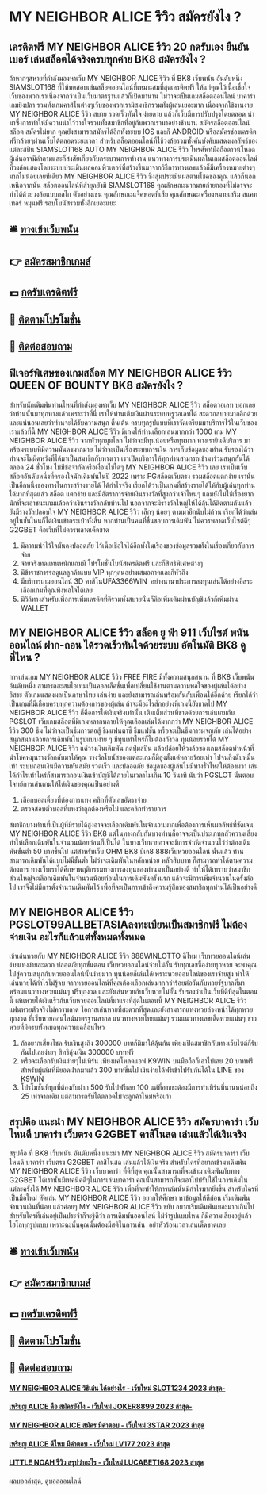 # MY NEIGHBOR ALICE รีวิว สมัครยังไง ?
## เครดิตฟรี MY NEIGHBOR ALICE รีวิว 20 กดรับเอง ยืนยันเบอร์ เล่นสล็อตได้จริงครบทุกค่าย BK8 สมัครยังไง ?
ถ้าหากๆสหายที่กำลังมองหาเว็บ MY NEIGHBOR ALICE รีวิว ที่ BK8 เว็บพนัน อันดับหนึ่ง SIAMSLOT168 ที่ให้ทดสอบเล่นสล็อตออนไลน์ที่เหมาะสมที่สุดเครดิตฟรี ให้แก่คุณไว้เนื้อเชื่อใจเว็บของพวกเราเนื่องจากว่าเป็นเว็บมาตรฐานแล้วก็เปิดมานาน ไม่ว่าจะเป็นเกมสล็อตออนไลน์ บาคาร่า เกมยิงปลา รวมทั้งเกมคาสิโนต่างๆเว็บของพวกเรามีสมาชิกรวมทั้งผู้เล่นเยอะมาก เนื่องจากใช้งานง่าย MY NEIGHBOR ALICE รีวิว สบาย รวดเร็วทันใจ ง่ายดาย แล้วก็เว็บมีการปรับปรุงโดยตลอด นำมาซึ่งการทำให้มีความน่าไว้วางใจรวมทั้งสมาชิกที่อยู่กับพวกเรามาอย่างช้านาน สมัครสล็อตออนไลน์ สล็อต สมัครไม่ยาก คุณยังสามารถสมัครได้อีกทั้งระบบ IOS และก็ ANDROID หรือสมัครช่องเครดิตฟรีกล้วยๆผ่านเว็บได้ตลอดระยะเวลา สำหรับสล็อตออนไลน์ที่ใช้วงล้อรวมทั้งคันบังคับแสดงผลลัพธ์ของแต่ละสปิน SIAMSLOT168 AUTO MY NEIGHBOR ALICE รีวิว โทรศัพท์มือถือดาวน์โหลด ผู้เล่นอาจมีคำถามและก็สงสัยเกี่ยวกับกระบวนการทำงาน แนวทางการประเมินผลในเกมสล็อตออนไลน์ที่วงล้อแสดงโดยระบบประเมินผลคอมพิวเตอร์ที่สร้างขึ้นมาจากวิธีการทางเลขแล้วก็มีเครื่องหมายต่างๆมากไม่น้อยเลยทีเดียว MY NEIGHBOR ALICE รีวิว ซึ่งสุ่มประเมินผลตามโชคของคุณ แล้วก็นอกเหนือจากนั้น สล็อตออนไลน์ที่ล้ำยุคยังมี SIAMSLOT168 คุณลักษณะมากมายก่ายกองที่ไม่อาจจะทำได้ด้วยวงล้อแบบกลไก ตัวอย่างเช่น คุณลักษณะแจ็คพอตที่เสีย คุณลักษณะเครื่องหมายเสริม สแคทเทอร์ หมุนฟรี รอบโบนัสรวมทั้งอีกเยอะแยะ

## 🛎 [ทางเข้าเว็บพนัน](https://bit.ly/3SdLNi2)
## 👉 [สมัครสมาชิกเกมส์](https://bit.ly/3SdLNi2)
## 💵 [กดรับเครดิตฟรี](https://bit.ly/3dyRKHj)
## 👑 [ติดตามโปรโมชั่น](https://bit.ly/3dyRKHj)
## 📱 [ติดต่อสอบถาม](https://bit.ly/3dyRKHj)

## ฟีเจอร์พิเศษของเกมสล็อต MY NEIGHBOR ALICE รีวิว QUEEN OF BOUNTY BK8 สมัครยังไง ?
สำหรับนักเดิมพันท่านไหนที่กำลังมองหาเว็บ MY NEIGHBOR ALICE รีวิว สล็อตวอเลท บอกเลยว่าท่านนั้นมาทุกทางแล้วเพราะว่าที่นี่ เราให้ท่านเติมเงินผ่านระบบทรูวอเลทได้ สะดวกสบายมากอีกด้วย และแน่นอนเลยว่าท่านจะได้รับความสนุก ตื่นเต้น ครบทุกรูปแบบที่เราจัดเตรียมมาบริการไว้ในเว็บของเราแล้วที่นี้ MY NEIGHBOR ALICE รีวิว มีเกมให้ท่านเลือกเล่นมากกว่า 1000 เกม MY NEIGHBOR ALICE รีวิว จากทั่วทุกมุมโลก ไม่ว่าจะมีทุนน้อยหรือทุนมาก ทางเรายินดีบริการ มาพร้อมระบบที่มีความมั่นคงมากมาย ไม่ว่าจะเป็นเรื่องระบบการเงิน การเก็บข้อมูลของท่าน รับรองได้ว่าท่านจะไม่ผิดหวังที่ได้มาเป็นสมาชิกกับทางเรา เราเปิดบริการให้ทุกท่านสามารถเข้ามาร่วมสนุกกันได้ตลอด 24 ชั่วโมง ไม่มีข้อจำกัดหรือเงื่อนไขใดๆ MY NEIGHBOR ALICE รีวิว เลย เราเป็นเว็บสล็อตอันดับหนึ่งที่ครองใจนักเดิมพันในปี 2022 เพราะ PGสล็อตเว็บตรง รวมสล็อตแตกง่าย เรานั้นเป็นอีกหนึ่งช่องทางในการสร้างรายได้ ได้กำไรจริง เรียกได้ว่าเป็นเกมที่สร้างรายได้ให้กับผู้เล่นทุกท่านได้มากที่สุดแล้ว สล็อต แตกง่าย และมีอัตราการจ่ายเงินรางวัลที่สูงกว่าเจ้าไหนๆ แถมยังไม่ใช่เรื่องยากนักที่จะเอาชนะเกมแล้วคว้าเงินรางวัลกลับบ้านไป นอกจากจะมีรางวัลใหญ่ให้ได้ลุ้นได้ติดตามกันแล้ว ยังมีรางวัลปลอบใจ MY NEIGHBOR ALICE รีวิว เล็กๆ น้อยๆ ตามมาอีกนับไม่ถ้วน เรียกได้ว่าเล่นอยู่ในขั้นไหนก็ได้เงินเข้ากระเป๋าทั้งสิ้น หากท่านเป็นคนที่ชื่นชอบการเดิมพัน ไม่ควรพลาดเว็บไซต์ดีๆ G2GBET คือเว็บที่ไม่ควรพลาดเด็ดขาด
1. มีความน่าไว้ใจมั่นคงปลอดภัย ไว้เนื้อเชื่อใจได้อีกทั้งในเรื่องของข้อมูลรวมทั้งในเรื่องเกี่ยวกับการจ่าย
2. จ่ายจริงทดแทนหนักแถมมี โปรโมชั่นโบนัสเครดิตฟรี และก็สิทธิพิเศษต่างๆ
3. มีข้าราชการรอดูแลลูกค้าแบบ VIP ทุกๆคนอย่างเสมอภาคและก็ทั่วถึง
4. มีบริการเกมออนไลน์ 3D คาสิโนUFA3366WIN  อย่างนานาประการลงทุนเล่นได้อย่างอิสระเลือกเกมที่คุณพึงพอใจได้เลย
5. มีวิถีทางสำหรับเพื่อการเพิ่มเครดิตที่ดีรวมทั้งสบายนั่นก็คือเพิ่มเติมผ่านบัญชีแล้วก็เพิ่มผ่าน WALLET

## MY NEIGHBOR ALICE รีวิว สล็อต ยู ฟ่า 911 เว็บไซต์ พนัน ออนไลน์ ฝาก-ถอน ได้รวดเร็วทันใจด้วยระบบ อัตโนมัติ BK8 ดูที่ไหน ?
การเล่นเกม MY NEIGHBOR ALICE รีวิว FREE FIRE มีทั้งความสนุกสนาน ที่ BK8 เว็บพนัน อันดับหนึ่ง สามารถสะสมไอเทมเป็นคอลเล็คชั่นเพื่อเปลี่ยนใช้งานตามความพอใจของผู้เล่นได้อย่างอิสระ ตัวเกมแสดงผลเป็นภาษาไทย เล่นง่าย และยังสามารถเล่นพร้อมกันกับเพื่อนได้อีกด้วย เรียกได้ว่าเป็นเกมที่มีเกือบครบทุกความต้องการของผู้เล่น ถ้าจะมีอะไรสักอย่างที่เกมนี้ยังขาดไป MY NEIGHBOR ALICE รีวิว ก็คือการได้เงินจริงเท่านั้น
เติมเต็มส่วนที่ขาดด้วยการเล่นเกมกับ PGSLOT เว็บเกมสล็อตที่มีเกมหลากหลายให้คุณเลือกเล่นได้มากกว่า MY NEIGHBOR ALICE รีวิว 300 ธีม ไม่ว่าจะเป็นธีมการต่อสู้ ธีมแฟนตาซี ธีมแฟชั่น หรือจะเป็นธีมการผจญภัย เล่นได้อย่างสนุกสนานด้วยการเดิมพันในรูปแบบง่าย ๆ มีทุนเท่าไหร่ก็ไม่ต้องกังวล ทุนน้อยรวยได้ MY NEIGHBOR ALICE รีวิว แค่วางเงินเดิมพัน กดปุ่มสปิน แล้วปล่อยให้วงล้อของเกมสล็อตทำหน้าที่นำโชคหมุนรางวัลกลับมาให้คุณ รางวัลโบนัสของแต่ละเกมก็มีสูงตั้งแต่หลายร้อยเท่า ไปจนถึงนับหมื่นเท่า ระบบถอนเงินมีความทันสมัย รวดเร็ว และปลอดภัย ข้อมูลของผู้เล่นไม่มีทางรั่วไหลให้ต้องผวา เล่นได้กำไรเท่าไหร่ก็สามารถถอนเงินเข้าบัญชีได้ภายในเวลาไม่เกิน 10 วินาที นับว่า PGSLOT นั้นตอบโจทย์การเล่นเกมให้ได้เงินของคุณเป็นอย่างดี
1. เลือกบอลเดี่ยวที่ต้องการแทง คลิกที่ตัวเลขอัตราจ่าย
2. ตรวจสอบตั๋วบอลที่แทงว่าถูกต้องหรือไม่ และคลิกทำรายการ

สมาชิกบางท่านที่เป็นผู้ที่มีรายได้สูงอาจจะเลือกเดิมพันในจำนวนมากเพื่อต้องการเห็นผลลัพธ์ที่ชัดเจน MY NEIGHBOR ALICE รีวิว BK8 แต่ในทางกลับกันบางท่านก็อาจจะเป็นประเภทกลัวความเสี่ยงทำให้เลือกเดิมพันในจำนวนน้อยก่อนก็เป็นได้ ในบางเว็บหวยอาจจะมีการจำกัดจำนวนไว้ว่าต้องเดิมพันขั้นต่ำ 50 บาทขึ้นไป แต่สำหรับเว็บ OHM BK8 บีเค8 888เว็บหวยออนไลน์ นั้นแล้ว ท่านสามารถเดิมพันได้แบบไม่มีขั้นต่ำ ไม่ว่าจะเดิมพันในหลักหน่วย หลักสิบบาท ก็สามารถทำได้ตามความต้องการ ทางเว็บเราได้ศึกษาพฤติกรรมทางการลงทุนของท่านมาเป็นอย่างดี ทำให้ได้เทราบว่าสมาชิกส่วนใหญ่จะเลือกเดิมพันในจำนวนน้อยก่อนในการเดิมพันครั้งแรก แล้วจะมีการเพิ่มจำนวนในครั้งต่อไป เราจึงไม่มีการตั้งจำนวนเดิมพันไว้ เพื่อที่จะเป็นการเข้าถึงความรู้สึกของสมาชิกทุกท่านได้เป็นอย่างดี

## MY NEIGHBOR ALICE รีวิว PGSLOT99ALLBETASIAลงทะเบียนเป็นสมาชิกฟรี ไม่ต้องจ่ายเงิน อะไรก็แล้วแต่ทั้งหมดทั้งหมด
เข้าเล่นหวยกับ MY NEIGHBOR ALICE รีวิว 888WINLOTTO ดีไหม เว็บหวยออนไลน์เล่นง่ายแทงง่ายสะดวก ปลอดภัยทุกขั้นตอน เว็บหวยออนไลน์จ่ายไม่อั้น รับทุกเลขซื้อง่ายทุกหวย จะพาคุณไปสู่ความสนุกกับหวยออนไลน์นั้นง่ายมาก ทุนน้อยก็เล่นได้เพราะหวยออนไลน์ของเราจ่ายสูง ทำให้เล่นหวยได้กำไรไม่รู้จบ จากหวยออนไลน์ที่คุณต้องเลือกเล่นมากกว่าร้อยต่อวันกับหวยรัฐบาลที่มาพร้อมแนวทางหวยแม่นๆ ฟรีทุกงวด และยังเล่นหวยกับเว็บหวยไม่อั้น รับรองว่าเป็นเว็บที่ดีที่สุดในตอนนี้ เล่นหวยได้เงินเร็วกับเว็บหวยออนไลน์ที่มาแรงที่สุดในตอนนี้ MY NEIGHBOR ALICE รีวิว แฟนหวยตัวจริงไม่ควรพลาด โอกาสเล่นหวยที่สะดวกที่สุดและยังสามารถแทงหวยล่วงหน้าได้ทุกหวยทุกงวด ที่เว็บหวยออนไลน์มาตรฐานสากล แนวทางหวยไทยแม่นๆ รวมแนวทางเลขเด็ดหวยแม่นๆ ข่าวหวยที่มีครบทั้งหมดทุกความเคลื่อนไหว
1. ถ้าอยากเสี่ยงโชค รับเงินสูงถึง 300000 บาทก็มีมาให้ลุ้นกัน เพียงเปิดสมาชิกกับทางเว็บไซต์ก็รับกันไปเลยง่ายๆ สิทธิลุ้นเงิน 300000 บาทฟรี
2. หรือจะเลือกรับเงินง่ายๆไม่เทิร์น เพียงแค่โหลดแอฟ K9WIN บนมือถือก็เอาไปเลย 20 บาทฟรี สำหรับผู้เล่นที่มียอดฝากมาแล้ว 300 บาทขึ่นไป เงินง่ายได้ฟรีเข้าไปรับกันได้ใน LINE ของ K9WIN
3. โปรโมชั่นที่ทุกที่ต้องกับฝาก 500 รับไปฟรีเลย 100 แต่ที่อาขขะต้องมีการทำเทิร์นที่นานหน่อยถึง 25 เท่าจากเดิม แต่สามารถรับได้ตลอดไม่จะลูกค้าใหม่หรือเก่า

## สรุปคือ แนะนำ MY NEIGHBOR ALICE รีวิว สมัครบาคาร่า เว็บไหนดี บาคาร่า เว็บตรง G2GBET คาสิโนสด เล่นแล้วได้เงินจริง
สรุปคือ ที่ BK8 เว็บพนัน อันดับหนึ่ง แนะนำ MY NEIGHBOR ALICE รีวิว สมัครบาคาร่า เว็บไหนดี บาคาร่า เว็บตรง G2GBET คาสิโนสด เล่นแล้วได้เงินจริง สำหรับใครที่อยากเข้ามาเดิมพัน MY NEIGHBOR ALICE รีวิว เว็บบาคาร่า ที่ดีที่สุด คุณนั้นสามารถที่จะเข้ามาเดิมพันกับทาง G2GBET ได้เรานั้นมีเทคนิคดีๆในการเล่นบาคาร่า คุณนั้นสามารถที่จะเอาไปปรับใช้ในการเดิมในแต่ละครั้งได้ MY NEIGHBOR ALICE รีวิว เพื่อที่จะทำให้การเล่นนั้นมีกำไรมากยิ่งขึ้น สำหรับใครที่เป็นมือใหม่ หัดเล่น MY NEIGHBOR ALICE รีวิว อยากให้ศึกษา หาข้อมูลให้ดีก่อน เริ่มเดิมพันจำนวนเงินที่น้อย แล้วค่อยๆ MY NEIGHBOR ALICE รีวิว ขยับ อยากเริ่มเดิมพันเยอะมากเกินไป สำหรับใครที่เล่นอยู่เป็นประจำก็จะรู้ดีว่า การเดิมพันออนไลน์ ไม่ว่ารูปแบบไหน ก็มีความเสี่ยงอยู่แล้ว ไฮโลทุกรูปแบบ เพราะฉะนั้นคุณนั้นต้องมีสติในการเล่น  อย่าหัวร้อนเวลาเล่นเด็ดขาดเลย

## 🛎 [ทางเข้าเว็บพนัน](https://bit.ly/3SdLNi2)
## 👉 [สมัครสมาชิกเกมส์](https://bit.ly/3SdLNi2)
## 💵 [กดรับเครดิตฟรี](https://bit.ly/3dyRKHj)
## 👑 [ติดตามโปรโมชั่น](https://bit.ly/3dyRKHj)
## 📱 [ติดต่อสอบถาม](https://bit.ly/3dyRKHj)

#### [MY NEIGHBOR ALICE วิธีเล่น ได้อย่างไร - เว็บใหม่ SLOT1234 2023 ล่าสุด-](https://atom.io/themes/my%20neighbor%20alice%20วิธีเล่น%20ได้อย่างไร%20-%20เว็บใหม่%20slot1234%202023%20ล่าสุด-)
#### [เหรียญ ALICE คือ สมัครยังไง - เว็บใหม่ JOKER8899 2023 ล่าสุด-](https://atom.io/themes/เหรียญ%20alice%20คือ%20สมัครยังไง%20-%20เว็บใหม่%20joker8899%202023%20ล่าสุด-)
#### [MY NEIGHBOR ALICE สมัคร มีคำตอบ - เว็บใหม่ 3STAR 2023 ล่าสุด](https://atom.io/themes/my%20neighbor%20alice%20สมัคร%20มีคำตอบ%20-%20เว็บใหม่%203star%202023%20ล่าสุด)
#### [เหรียญ ALICE ดีไหม มีคำตอบ - เว็บใหม่ LV177 2023 ล่าสุด](https://atom.io/themes/เหรียญ%20alice%20ดีไหม%20มีคำตอบ%20-%20เว็บใหม่%20lv177%202023%20ล่าสุด)
#### [LITTLE NOAH รีวิว สรุปว่าอะไร - เว็บใหม่ LUCABET168 2023 ล่าสุด](https://atom.io/themes/little%20noah%20รีวิว%20สรุปว่าอะไร%20-%20เว็บใหม่%20lucabet168%202023%20ล่าสุด)

[ผลบอลล่าสุด](https://siamsport.tv "ผลบอลล่าสุด"), [ดูบอลออนไลน์](https://siamsport.tv/ดูบอลสด "ดูบอลออนไลน์")